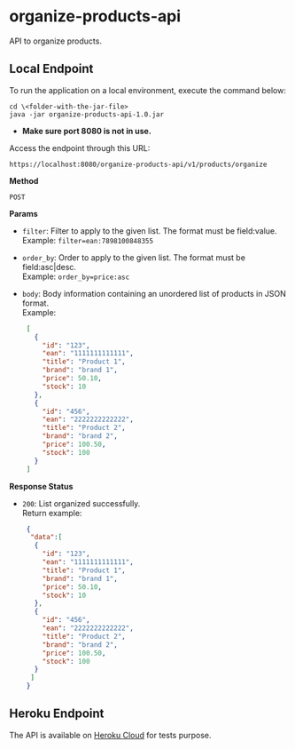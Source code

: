 # organize-products-api
API to organize products.

## Local Endpoint
To run the application on a local environment, execute the command below:

```
cd \<folder-with-the-jar-file>
java -jar organize-products-api-1.0.jar
```

* **Make sure port 8080 is not in use.**

Access the endpoint through this URL:

`https://localhost:8080/organize-products-api/v1/products/organize`

**Method**

`POST`

**Params**

* `filter`: Filter to apply to the given list. The format must be field:value. <br>
   Example: `filter=ean:7898100848355`
   
* `order_by`: Order to apply to the given list. The format must be field:asc|desc. <br>
   Example: `order_by=price:asc`
   
* `body`: Body information containing an unordered list of products in JSON format. <br>
   Example:
   ```json
	[
	  {
	    "id": "123",
	    "ean": "1111111111111",
	    "title": "Product 1",
	    "brand": "brand 1",
	    "price": 50.10,
	    "stock": 10
	  },
	  {
	    "id": "456",
	    "ean": "2222222222222",
	    "title": "Product 2",
	    "brand": "brand 2",
	    "price": 100.50,
	    "stock": 100
	  }
	]
	```

**Response Status**

* `200`: List organized successfully. <br>
   Return example:
   ```json
	{
	 "data":[
	  {
	    "id": "123",
	    "ean": "1111111111111",
	    "title": "Product 1",
	    "brand": "brand 1",
	    "price": 50.10,
	    "stock": 10
	  },
	  {
	    "id": "456",
	    "ean": "2222222222222",
	    "title": "Product 2",
	    "brand": "brand 2",
	    "price": 100.50,
	    "stock": 100
	  }
	 ]
	}
	```


## Heroku Endpoint
The API is available on [Heroku Cloud](https://ancient-gorge-51255.herokuapp.com/organize-products-api/v1/products/organize) for tests purpose.